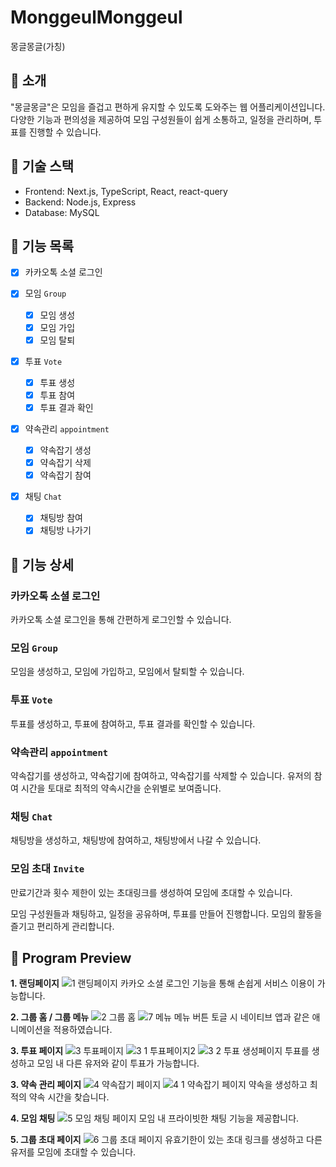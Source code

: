 # MonggeulMonggeul

몽글몽글(가칭)

## 📌 소개

"몽글몽글"은 모임을 즐겁고 편하게 유지할 수 있도록 도와주는 웹 어플리케이션입니다. 다양한 기능과 편의성을 제공하여 모임 구성원들이 쉽게 소통하고, 일정을 관리하며, 투표를 진행할 수 있습니다.

## 📃 기술 스택

- Frontend: Next.js, TypeScript, React, react-query
- Backend: Node.js, Express
- Database: MySQL

## 📃 기능 목록

- [x] 카카오톡 소셜 로그인

- [x] 모임 `Group`

  - [x] 모임 생성
  - [x] 모임 가입
  - [x] 모임 탈퇴

- [x] 투표 `Vote`

  - [x] 투표 생성
  - [x] 투표 참여
  - [x] 투표 결과 확인

- [x] 약속관리 `appointment`

  - [x] 약속잡기 생성
  - [x] 약속잡기 삭제
  - [x] 약속잡기 참여

- [x] 채팅 `Chat`
  - [x] 채팅방 참여
  - [x] 채팅방 나가기

## 📃 기능 상세

### 카카오톡 소셜 로그인

카카오톡 소셜 로그인을 통해 간편하게 로그인할 수 있습니다.

### 모임 `Group`

모임을 생성하고, 모임에 가입하고, 모임에서 탈퇴할 수 있습니다.

### 투표 `Vote`

투표를 생성하고, 투표에 참여하고, 투표 결과를 확인할 수 있습니다.

### 약속관리 `appointment`

약속잡기를 생성하고, 약속잡기에 참여하고, 약속잡기를 삭제할 수 있습니다.
유저의 참여 시간을 토대로 최적의 약속시간을 순위별로 보여줍니다.

### 채팅 `Chat`

채팅방을 생성하고, 채팅방에 참여하고, 채팅방에서 나갈 수 있습니다.

### 모임 초대 `Invite`

만료기간과 횟수 제한이 있는 초대링크를 생성하여 모임에 초대할 수 있습니다.

모임 구성원들과 채팅하고, 일정을 공유하며, 투표를 만들어 진행합니다.
모임의 활동을 즐기고 편리하게 관리합니다.

## 🚗 Program Preview

**1. 랜딩페이지**
![1  랜딩페이지](https://github.com/Lee-Young-Jae/MonggeulMonggeul/assets/78532129/aeac49a1-d217-442e-bfb5-9ddd3e3a04e0)
카카오 소셜 로그인 기능을 통해 손쉽게 서비스 이용이 가능합니다.

**2. 그룹 홈 / 그룹 메뉴**
![2  그룹 홈](https://github.com/Lee-Young-Jae/MonggeulMonggeul/assets/78532129/85983ba9-37e2-4b2b-bda1-a49f14c6f3b2)
![7  메뉴](https://github.com/Lee-Young-Jae/MonggeulMonggeul/assets/78532129/55e8a666-34e4-4e17-99a5-2bac07d40b69)
메뉴 버튼 토글 시 네이티브 앱과 같은 애니메이션을 적용하였습니다.

**3. 투표 페이지**
![3  투표페이지](https://github.com/Lee-Young-Jae/MonggeulMonggeul/assets/78532129/bdf572b0-1f83-4e08-b01e-8dbc0926fd7a)
![3 1 투표페이지2](https://github.com/Lee-Young-Jae/MonggeulMonggeul/assets/78532129/71926794-b2e1-4519-a3f7-c329dba816b8)
![3 2 투표 생성페이지](https://github.com/Lee-Young-Jae/MonggeulMonggeul/assets/78532129/a6cf304d-e2fa-4b3c-a978-9de2879cbe99)
투표를 생성하고 모임 내 다른 유저와 같이 투표가 가능합니다.

**3. 약속 관리 페이지**
![4  약속잡기 페이지](https://github.com/Lee-Young-Jae/MonggeulMonggeul/assets/78532129/1edfd159-e87b-4c94-afeb-5e7c22c6c81c)
![4 1 약속잡기 페이지](https://github.com/Lee-Young-Jae/MonggeulMonggeul/assets/78532129/0d1e7b50-a740-47f0-a1df-27fc18cd4dda)
약속을 생성하고 최적의 약속 시간을 찾습니다.

**4. 모임 채팅**
![5  모임 채팅 페이지](https://github.com/Lee-Young-Jae/MonggeulMonggeul/assets/78532129/a2af637b-da92-4632-bade-ccce47622dbb)
모임 내 프라이빗한 채팅 기능을 제공합니다.

**5. 그룹 초대 페이지**
![6  그룹 초대 페이지](https://github.com/Lee-Young-Jae/MonggeulMonggeul/assets/78532129/0657186c-99a2-4810-b677-44f9b08cc605)
유효기한이 있는 초대 링크를 생성하고 다른 유저를 모임에 초대할 수 있습니다.

